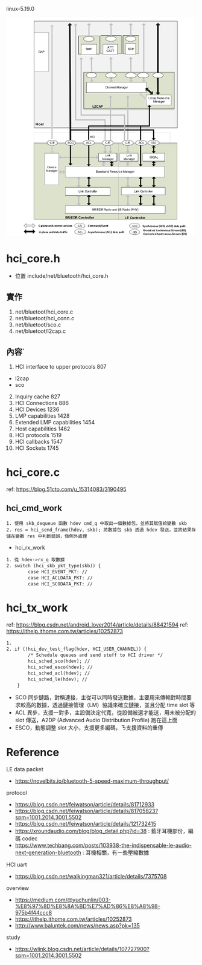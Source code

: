 linux-5.19.0

![bt architecture](./img/arch.png)

# hci_core.h
- 位置 include/net/bluetooth/hci_core.h

## 實作 
1. net/bluetoot/hci_core.c
2. net/bluetoot/hci_conn.c
3. net/bluetoot/sco.c
4. net/bluetoot/l2cap.c

## 內容˙
1. HCI interface to upper protocols     807
- l2cap
- sco
2. Inquiry cache                        827
3. HCI Connections                      886
4. HCI Devices                          1236
5. LMP capabilities                     1428
6. Extended LMP capabilities            1454
7. Host capabilities                    1462
8. HCI protocols                        1519
9. HCI callbacks                        1547
10. HCI Sockets                         1745


# hci_core.c
ref: https://blog.51cto.com/u_15314083/3190495

## hci_cmd_work
```
1. 使用 skb_dequeue 函數 hdev cmd_q 中取出一個數據包，並將其賦值給變數 skb
2. res = hci_send_frame(hdev, skb); 將數據包 skb 透過 hdev 發送，並將結果存儲在變數 res 中判斷錯誤，做例外處理
```
- hci_rx_work
```
1. 從 hdev->rx_q 取數據
2. switch (hci_skb_pkt_type(skb)) {
        case HCI_EVENT_PKT: // 
        case HCI_ACLDATA_PKT: //
        case HCI_SCODATA_PKT: //
```
# hci_tx_work
ref: https://blog.csdn.net/android_lover2014/article/details/88421594
ref: https://ithelp.ithome.com.tw/articles/10252873
```
1. 
2. if (!hci_dev_test_flag(hdev, HCI_USER_CHANNEL)) {
        /* Schedule queues and send stuff to HCI driver */
        hci_sched_sco(hdev); //
        hci_sched_esco(hdev); //
        hci_sched_acl(hdev); //
        hci_sched_le(hdev); // 
    }
```
- SCO 同步鏈路，對稱連接，主從可以同時發送數據，主要用來傳輸對時間要求較高的數據，透過鏈接管理（LM）協議來確立鏈接，並且分配 time slot 等
- ACL 異步，支援一對多，主設備決定代寬，從設備被選才能送，用未被分配的 slot 傳送，A2DP (Advanced Audio Distribution Profile) 跑在這上面
- ESCO，動態調整 slot 大小，支援更多編碼，ㄋ支援資料的重傳


# Reference

LE data packet
- https://novelbits.io/bluetooth-5-speed-maximum-throughput/ 

protocol
- https://blog.csdn.net/feiwatson/article/details/81712933
- https://blog.csdn.net/feiwatson/article/details/81705823?spm=1001.2014.3001.5502
- https://blog.csdn.net/feiwatson/article/details/121732415
- https://xroundaudio.com/blog/blog_detail.php?id=38 : 藍牙耳機部份，編碼 codec
- https://www.techbang.com/posts/103938-the-indispensable-le-audio-next-generation-bluetooth : 耳機相關，有一些壓縮數據

HCI uart
- https://blog.csdn.net/walkingman321/article/details/7375708


overview
- https://medium.com/@yuchunlin/003-%E8%97%8D%E8%8A%BD%E7%AD%86%E8%A8%98-975b4f44ccc8
- https://ithelp.ithome.com.tw/articles/10252873
- http://www.baluntek.com/news/news.asp?pk=135

study
- https://wlink.blog.csdn.net/article/details/107727900?spm=1001.2014.3001.5502





